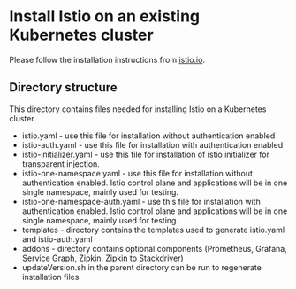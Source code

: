 
# Install Istio on an existing Kubernetes cluster

Please follow the installation instructions from [istio.io](https://istio.io/docs/setup/kubernetes/quick-start.html).

## Directory structure
This directory contains files needed for installing Istio on a Kubernetes cluster.

* istio.yaml - use this file for installation without authentication enabled
* istio-auth.yaml - use this file for installation with authentication enabled
* istio-initializer.yaml - use this file for installation of istio initializer for transparent injection.
* istio-one-namespace.yaml - use this file for installation without authentication enabled. Istio control plane and applications will be in one single namespace, mainly used for testing.
* istio-one-namespace-auth.yaml - use this file for installation with authentication enabled. Istio control plane and applications will be in one single namespace, mainly used for testing.
* templates - directory contains the templates used to generate istio.yaml and istio-auth.yaml
* addons - directory contains optional components (Prometheus, Grafana, Service Graph, Zipkin, Zipkin to Stackdriver)
* updateVersion.sh in the parent directory can be run to regenerate installation files
